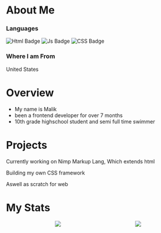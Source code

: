 
<body>
 <h1>About Me</h1>
 <h3>Languages</h3>
  <div id="badges">
 
  <img src="https://img.shields.io/badge/HTML-Markup-orange?style=for-the-badge&logo=HTML" alt="Html Badge"/>
  <img src="https://img.shields.io/badge/Javascript-js-brightgreen?style=for-the-badge&logo=javascript" alt="Js Badge"/>
   <img src="https://img.shields.io/badge/CSS-%20StyleSheet-yellow?style=for-the-badge&logo=SCASS" alt="CSS Badge"/>
</div>
 <h3><strong>Where I am From</strong></h3>
 <p>United States</p>
 <h1>Overview</h1>
 <ul>
  <li>
   My name is Malik
  </li>
  <li>
   been a frontend developer for over 7 months
  </li>
  <li>
   10th grade highschool student and semi full time swimmer
  </li>
 </ul>
 <h1>Projects</h1>
 <p> Currently working on Nimp Markup Lang, Which  extends html</p>
 <p>Building my own CSS framework </p>
 <p>Aswell as scratch for web </p>
 </body>
 <h1>My Stats</h1>
<center><img src="https://github-readme-stats.vercel.app/api?username=MalikWhitten67&show_icons=true&theme=transparent">
<img style="position:relative; margin-left:200px" src="https://github-readme-stats.vercel.app/api/top-langs/?username=MalikWhitten67&exclude_repo=github-readme-stats,MalikWhitten67.github.io">
</center>
